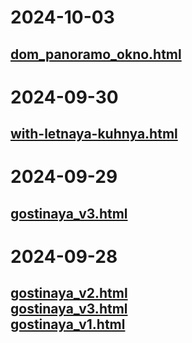 # 2024-10-03
<a href="2024-10-03/dom_panoramo_okno.html">dom_panoramo_okno.html</a><br>
---
# 2024-09-30
<a href="2024-09-30/with-letnaya-kuhnya.html">with-letnaya-kuhnya.html</a><br>
---
# 2024-09-29
<a href="2024-09-29/gostinaya_v3.html">gostinaya_v3.html</a><br>
---
# 2024-09-28
<a href="2024-09-28/gostinaya_v2.html">gostinaya_v2.html</a><br>
<a href="2024-09-28/gostinaya_v3.html">gostinaya_v3.html</a><br>
<a href="2024-09-28/gostinaya_v1.html">gostinaya_v1.html</a><br>
---